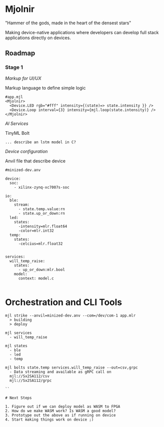# Mjolnir
"Hammer of the gods, made in the heart of the densest stars"

Making device-native applications where developers can develop full stack applications directly on devices. 

## Roadmap

### Stage 1

*Markup for UI/UX* 

Markup language to define simple logic 
```
#app.mjl
<Mjolnir>
  <Device.LED rgb="#fff" intensity={(state)=> state.intensity }} /> 
  <Device.Loop interval={3} intensity={mjl.loop(state.intensity)} /> 
</Mjolnir>
```

*AI Services* 

TinyML Bolt

```
... describe an lstm model in C? 

```

*Device configuration*

Anvil file that describe device 
```
#minized-dev.anv 

device:
  soc:
    - xilinx-zynq-xc7007s-soc
    
io:
  ble:
    stream:
      - state.temp.value:rn
      - state.up_or_down:rn
  led:
    states:
      -intensity=mlr.float64
      -color=mlr.int32
  temp:    
    states:
      -celcius=mlr.float32
      
  
services:
  will_temp_raise:
    states:
      - up_or_down:mlr.bool
    model:
      context: model.c 
     

```

# Orchestration and CLI Tools

```
mjl strike --anvil=minized-dev.anv --com=/dev/com-1 app.mlr
  > building 
  > deploy
  
mjl services
  - will_temp_raise
  
mjl states
  - ble
  - led
  - temp
  
mjl bolts state.temp services.will_temp_raise --out=csv,grpc
  - Data streaming and available as gRPC call on 
  mjl://Sx2SA112/csv
  mjl://Sx2SA112/grpc
    
``

# Next Steps

1. Figure out if we can deploy model as WASM to FPGA
2. How do we make WASM work? Is WASM a good model?
3. Prototype out the above as if running on device
4. Start making things work on device ;) 






